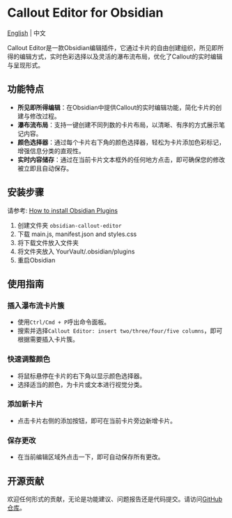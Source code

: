 # Callout Editor for Obsidian
[English](README_EN.md) | 中文

Callout Editor是一款Obsidian编辑插件，它通过卡片的自由创建组织，所见即所得的编辑方式，实时色彩选择以及灵活的瀑布流布局，优化了Callout的实时编辑与呈现形式。

## 功能特点

- **所见即所得编辑**：在Obsidian中提供Callout的实时编辑功能，简化卡片的创建与修改过程。
- **瀑布流布局**：支持一键创建不同列数的卡片布局，以清晰、有序的方式展示笔记内容。
- **颜色选择器**：通过每个卡片右下角的颜色选择器，轻松为卡片添加色彩标记，增强信息分类的直观性。
- **实时内容储存**：通过在当前卡片文本框外的任何地方点击，即可确保您的修改被立即且自动保存。

## 安装步骤

请参考: [How to install Obsidian Plugins](https://forum.obsidian.md/t/plugins-mini-faq/7737)

1. 创建文件夹 `obsidian-callout-editor`
2. 下载 main.js, manifest.json and styles.css
3. 将下载文件放入文件夹
4. 将文件夹放入 YourVault/.obsidian/plugins
5. 重启Obsidian

## 使用指南

### 插入瀑布流卡片簇

- 使用`Ctrl/Cmd + P`呼出命令面板。
- 搜索并选择`Callout Editor: insert two/three/four/five columns`，即可根据需要插入卡片簇。

### 快速调整颜色

- 将鼠标悬停在卡片的右下角以显示颜色选择器。
- 选择适当的颜色，为卡片或文本进行视觉分类。

### 添加新卡片

- 点击卡片右侧的添加按钮，即可在当前卡片旁边新增卡片。

### 保存更改

- 在当前编辑区域外点击一下，即可自动保存所有更改。

## 开源贡献

欢迎任何形式的贡献，无论是功能建议、问题报告还是代码提交。请访问[GitHub仓库](https://github.com/wnhllh/obsidian-callout-editor)。
